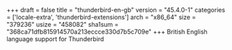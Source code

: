 +++
draft = false
title = "thunderbird-en-gb"
version = "45.4.0-1"
categories = ['locale-extra', 'thunderbird-extensions']
arch = "x86_64"
size = "379236"
usize = "458082"
sha1sum = "368ca71dfb815914570a213eccce330d7b5c709e"
+++
British English language support for Thunderbird